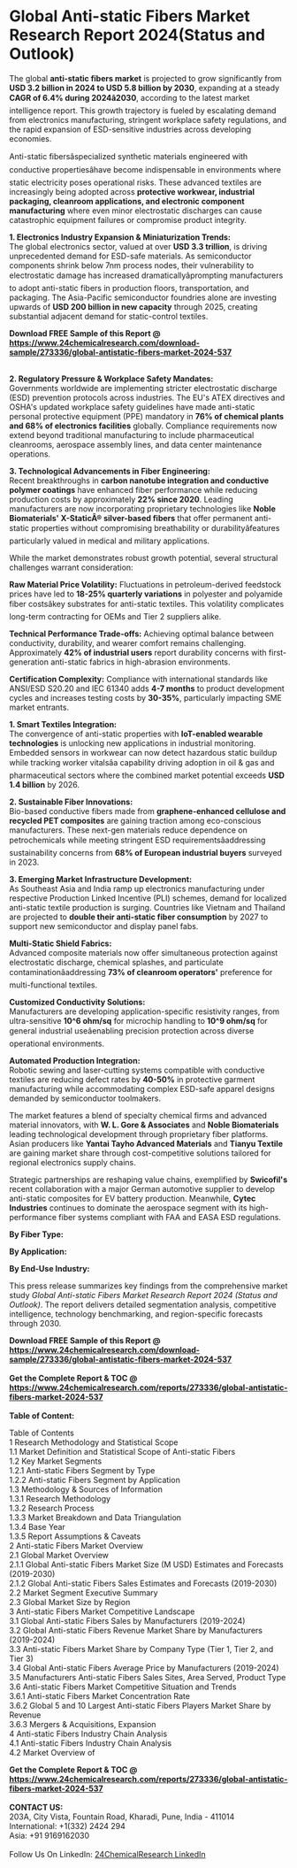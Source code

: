 <h1>Global Anti-static Fibers Market Research Report 2024(Status and Outlook)</h1><p>The global <strong>anti-static fibers market</strong> is projected to grow significantly from <strong>USD 3.2 billion in 2024 to USD 5.8 billion by 2030</strong>, expanding at a steady <strong>CAGR of 6.4% during 2024â2030</strong>, according to the latest market intelligence report. This growth trajectory is fueled by escalating demand from electronics manufacturing, stringent workplace safety regulations, and the rapid expansion of ESD-sensitive industries across developing economies.</p><p>Anti-static fibersâspecialized synthetic materials engineered with conductive propertiesâhave become indispensable in environments where static electricity poses operational risks. These advanced textiles are increasingly being adopted across <strong>protective workwear, industrial packaging, cleanroom applications, and electronic component manufacturing</strong> where even minor electrostatic discharges can cause catastrophic equipment failures or compromise product integrity.</p><p><strong>1. Electronics Industry Expansion &amp; Miniaturization Trends:</strong><br>
The global electronics sector, valued at over <strong>USD 3.3 trillion</strong>, is driving unprecedented demand for ESD-safe materials. As semiconductor components shrink below 7nm process nodes, their vulnerability to electrostatic damage has increased dramaticallyâprompting manufacturers to adopt anti-static fibers in production floors, transportation, and packaging. The Asia-Pacific semiconductor foundries alone are investing upwards of <strong>USD 200 billion in new capacity</strong> through 2025, creating substantial adjacent demand for static-control textiles.</p><div><b>Download FREE Sample of this Report @ 
            <a href="https://www.24chemicalresearch.com/download-sample/273336/global-antistatic-fibers-market-2024-537">
            https://www.24chemicalresearch.com/download-sample/273336/global-antistatic-fibers-market-2024-537</a></b></div><br><p><strong>2. Regulatory Pressure &amp; Workplace Safety Mandates:</strong><br>
Governments worldwide are implementing stricter electrostatic discharge (ESD) prevention protocols across industries. The EU's ATEX directives and OSHA's updated workplace safety guidelines have made anti-static personal protective equipment (PPE) mandatory in <strong>76% of chemical plants and 68% of electronics facilities</strong> globally. Compliance requirements now extend beyond traditional manufacturing to include pharmaceutical cleanrooms, aerospace assembly lines, and data center maintenance operations.</p><p><strong>3. Technological Advancements in Fiber Engineering:</strong><br>
Recent breakthroughs in <strong>carbon nanotube integration and conductive polymer coatings</strong> have enhanced fiber performance while reducing production costs by approximately <strong>22% since 2020</strong>. Leading manufacturers are now incorporating proprietary technologies like <strong>Noble Biomaterials' X-StaticÂ® silver-based fibers</strong> that offer permanent anti-static properties without compromising breathability or durabilityâfeatures particularly valued in medical and military applications.</p><p>While the market demonstrates robust growth potential, several structural challenges warrant consideration:</p><p><strong>Raw Material Price Volatility:</strong> Fluctuations in petroleum-derived feedstock prices have led to <strong>18-25% quarterly variations</strong> in polyester and polyamide fiber costsâkey substrates for anti-static textiles. This volatility complicates long-term contracting for OEMs and Tier 2 suppliers alike.</p><p><strong>Technical Performance Trade-offs:</strong> Achieving optimal balance between conductivity, durability, and wearer comfort remains challenging. Approximately <strong>42% of industrial users</strong> report durability concerns with first-generation anti-static fabrics in high-abrasion environments.</p><p><strong>Certification Complexity:</strong> Compliance with international standards like ANSI/ESD S20.20 and IEC 61340 adds <strong>4-7 months</strong> to product development cycles and increases testing costs by <strong>30-35%</strong>, particularly impacting SME market entrants.</p><p><strong>1. Smart Textiles Integration:</strong><br>
The convergence of anti-static properties with <strong>IoT-enabled wearable technologies</strong> is unlocking new applications in industrial monitoring. Embedded sensors in workwear can now detect hazardous static buildup while tracking worker vitalsâa capability driving adoption in oil &amp; gas and pharmaceutical sectors where the combined market potential exceeds <strong>USD 1.4 billion</strong> by 2026.</p><p><strong>2. Sustainable Fiber Innovations:</strong><br>
Bio-based conductive fibers made from <strong>graphene-enhanced cellulose and recycled PET composites</strong> are gaining traction among eco-conscious manufacturers. These next-gen materials reduce dependence on petrochemicals while meeting stringent ESD requirementsâaddressing sustainability concerns from <strong>68% of European industrial buyers</strong> surveyed in 2023.</p><p><strong>3. Emerging Market Infrastructure Development:</strong><br>
As Southeast Asia and India ramp up electronics manufacturing under respective Production Linked Incentive (PLI) schemes, demand for localized anti-static textile production is surging. Countries like Vietnam and Thailand are projected to <strong>double their anti-static fiber consumption</strong> by 2027 to support new semiconductor and display panel fabs.</p><p><strong>Multi-Static Shield Fabrics:</strong><br>
	Advanced composite materials now offer simultaneous protection against electrostatic discharge, chemical splashes, and particulate contaminationâaddressing <strong>73% of cleanroom operators'</strong> preference for multi-functional textiles.</p><p><strong>Customized Conductivity Solutions:</strong><br>
	Manufacturers are developing application-specific resistivity ranges, from ultra-sensitive <strong>10^6 ohm/sq</strong> for microchip handling to <strong>10^9 ohm/sq</strong> for general industrial useâenabling precision protection across diverse operational environments.</p><p><strong>Automated Production Integration:</strong><br>
	Robotic sewing and laser-cutting systems compatible with conductive textiles are reducing defect rates by <strong>40-50%</strong> in protective garment manufacturing while accommodating complex ESD-safe apparel designs demanded by semiconductor toolmakers.</p><p>The market features a blend of specialty chemical firms and advanced material innovators, with <strong>W. L. Gore &amp; Associates</strong> and <strong>Noble Biomaterials</strong> leading technological development through proprietary fiber platforms. Asian producers like <strong>Yantai Tayho Advanced Materials</strong> and <strong>Tianyu Textile</strong> are gaining market share through cost-competitive solutions tailored for regional electronics supply chains.</p><p>Strategic partnerships are reshaping value chains, exemplified by <strong>Swicofil's</strong> recent collaboration with a major German automotive supplier to develop anti-static composites for EV battery production. Meanwhile, <strong>Cytec Industries</strong> continues to dominate the aerospace segment with its high-performance fiber systems compliant with FAA and EASA ESD regulations.</p><p><strong>By Fiber Type:</strong></p><p><strong>By Application:</strong></p><p><strong>By End-Use Industry:</strong></p><p>This press release summarizes key findings from the comprehensive market study <em>Global Anti-static Fibers Market Research Report 2024 (Status and Outlook)</em>. The report delivers detailed segmentation analysis, competitive intelligence, technology benchmarking, and region-specific forecasts through 2030.</p><div><b>Download FREE Sample of this Report @ 
            <a href="https://www.24chemicalresearch.com/download-sample/273336/global-antistatic-fibers-market-2024-537">
            https://www.24chemicalresearch.com/download-sample/273336/global-antistatic-fibers-market-2024-537</a></b></div><br><div><b>Get the Complete Report & TOC @ 
            <a href="https://www.24chemicalresearch.com/reports/273336/global-antistatic-fibers-market-2024-537">
            https://www.24chemicalresearch.com/reports/273336/global-antistatic-fibers-market-2024-537</a></b></div><br>
            <b>Table of Content:</b><p>Table of Contents<br />
1 Research Methodology and Statistical Scope<br />
1.1 Market Definition and Statistical Scope of Anti-static Fibers<br />
1.2 Key Market Segments<br />
1.2.1 Anti-static Fibers Segment by Type<br />
1.2.2 Anti-static Fibers Segment by Application<br />
1.3 Methodology & Sources of Information<br />
1.3.1 Research Methodology<br />
1.3.2 Research Process<br />
1.3.3 Market Breakdown and Data Triangulation<br />
1.3.4 Base Year<br />
1.3.5 Report Assumptions & Caveats<br />
2 Anti-static Fibers Market Overview<br />
2.1 Global Market Overview<br />
2.1.1 Global Anti-static Fibers Market Size (M USD) Estimates and Forecasts (2019-2030)<br />
2.1.2 Global Anti-static Fibers Sales Estimates and Forecasts (2019-2030)<br />
2.2 Market Segment Executive Summary<br />
2.3 Global Market Size by Region<br />
3 Anti-static Fibers Market Competitive Landscape<br />
3.1 Global Anti-static Fibers Sales by Manufacturers (2019-2024)<br />
3.2 Global Anti-static Fibers Revenue Market Share by Manufacturers (2019-2024)<br />
3.3 Anti-static Fibers Market Share by Company Type (Tier 1, Tier 2, and Tier 3)<br />
3.4 Global Anti-static Fibers Average Price by Manufacturers (2019-2024)<br />
3.5 Manufacturers Anti-static Fibers Sales Sites, Area Served, Product Type<br />
3.6 Anti-static Fibers Market Competitive Situation and Trends<br />
3.6.1 Anti-static Fibers Market Concentration Rate<br />
3.6.2 Global 5 and 10 Largest Anti-static Fibers Players Market Share by Revenue<br />
3.6.3 Mergers & Acquisitions, Expansion<br />
4 Anti-static Fibers Industry Chain Analysis<br />
4.1 Anti-static Fibers Industry Chain Analysis<br />
4.2 Market Overview of</p><div><b>Get the Complete Report & TOC @ 
            <a href="https://www.24chemicalresearch.com/reports/273336/global-antistatic-fibers-market-2024-537">
            https://www.24chemicalresearch.com/reports/273336/global-antistatic-fibers-market-2024-537</a></b></div><br><b>CONTACT US:</b><br>
            203A, City Vista, Fountain Road, Kharadi, Pune, India - 411014<br>
            International: +1(332) 2424 294<br>
            Asia: +91 9169162030 <br><br>
            Follow Us On LinkedIn: <a href="https://www.linkedin.com/company/24chemicalresearch/">24ChemicalResearch LinkedIn</a>
